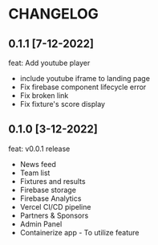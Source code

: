 # CHANGELOG

## 0.1.1 [7-12-2022]

feat: Add youtube player

- include youtube iframe to landing page
- Fix firebase component lifecycle error
- Fix broken link
- Fix fixture's score display


## 0.1.0 [3-12-2022]

feat: v0.0.1 release

- News feed
- Team list
- Fixtures and results
- Firebase storage
- Firebase Analytics
- Vercel CI/CD pipeline
- Partners & Sponsors
- Admin Panel
- Containerize app - To utilize feature
